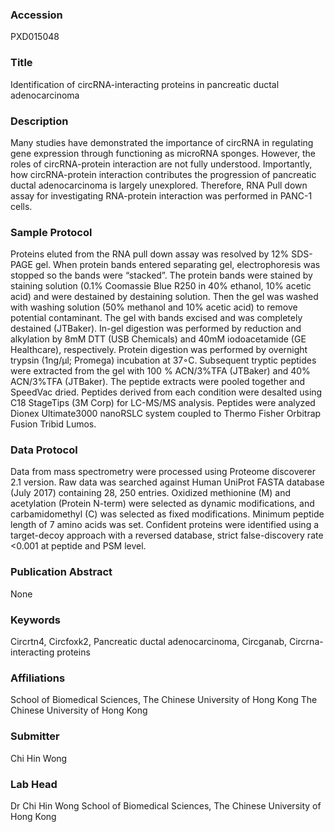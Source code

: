 ### Accession
PXD015048

### Title
Identification of circRNA-interacting proteins in pancreatic ductal adenocarcinoma

### Description
Many studies have demonstrated the importance of circRNA in regulating gene expression through functioning as microRNA sponges. However, the roles of circRNA-protein interaction are not fully understood. Importantly, how circRNA-protein interaction contributes the progression of pancreatic ductal adenocarcinoma is largely unexplored. Therefore, RNA Pull down assay for investigating RNA-protein interaction was performed in PANC-1 cells.

### Sample Protocol
Proteins eluted from the RNA pull down assay was resolved by 12% SDS-PAGE gel. When protein bands entered separating gel, electrophoresis was stopped so the bands were “stacked”. The protein bands were stained by staining solution (0.1% Coomassie Blue R250 in 40% ethanol, 10% acetic acid) and were destained by destaining solution. Then the gel was washed with washing solution (50% methanol and 10% acetic acid) to remove potential contaminant. The gel with bands excised and was completely destained (JTBaker). In-gel digestion was performed by reduction and alkylation by 8mM DTT (USB Chemicals) and 40mM iodoacetamide (GE Healthcare), respectively. Protein digestion was performed by overnight trypsin (1ng/µl; Promega) incubation at 37◦C. Subsequent tryptic peptides were extracted from the gel with 100 % ACN/3%TFA (JTBaker) and 40% ACN/3%TFA (JTBaker). The peptide extracts were pooled together and SpeedVac dried. Peptides derived from each condition were desalted using C18 StageTips (3M Corp) for LC-MS/MS analysis.  Peptides were analyzed Dionex Ultimate3000 nanoRSLC system coupled to Thermo Fisher Orbitrap Fusion Tribid Lumos.

### Data Protocol
Data from mass spectrometry were processed using Proteome discoverer 2.1 version. Raw data was searched against Human UniProt FASTA database (July 2017) containing 28, 250 entries. Oxidized methionine (M) and acetylation (Protein N-term) were selected as dynamic modifications, and carbamidomethyl (C) was selected as fixed modifications. Minimum peptide length of 7 amino acids was set. Confident proteins were identified using a target-decoy approach with a reversed database, strict false-discovery rate <0.001 at peptide and PSM level.

### Publication Abstract
None

### Keywords
Circrtn4, Circfoxk2, Pancreatic ductal adenocarcinoma, Circganab, Circrna-interacting proteins

### Affiliations
School of Biomedical Sciences, The Chinese University of Hong Kong
The Chinese University of Hong Kong

### Submitter
Chi Hin Wong

### Lab Head
Dr Chi Hin Wong
School of Biomedical Sciences, The Chinese University of Hong Kong


